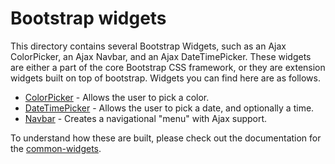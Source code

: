 Bootstrap widgets
===============

This directory contains several Bootstrap Widgets, such as an Ajax ColorPicker, an Ajax Navbar, and an Ajax DateTimePicker. These widgets
are either a part of the core Bootstrap CSS framework, or they are extension widgets built on top of bootstrap. Widgets you can find here are
as follows.

* [ColorPicker](colorpicker/) - Allows the user to pick a color.
* [DateTimePicker](datetimepicker/) - Allows the user to pick a date, and optionally a time.
* [Navbar](navbar/) - Creates a navigational "menu" with Ajax support.

To understand how these are built, please check out the documentation for the [common-widgets](../../common-widgets/).